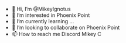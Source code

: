 - 👋 Hi, I’m @MikeyIgnotus
- 👀 I’m interested in Phoenix Point
- 🌱 I’m currently learning ...
- 💞️ I’m looking to collaborate on Phoenix Point
- 📫 How to reach me Discord Mikey C

<!---
MikeyIgnotus/MikeyIgnotus is a ✨ special ✨ repository because its `README.md` (this file) appears on your GitHub profile.
You can click the Preview link to take a look at your changes.
--->
